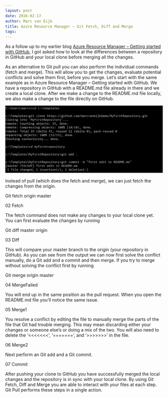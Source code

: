 ```yaml
---
layout: post
date: 2016-02-17
author: Marc van Eijk
title: Azure Resource Manager – Git Fetch, Diff and Merge
tags:
---
```

As a follow up to my earlier blog [Azure Resource Manager – Getting started with GitHub](/2016/02/03/githubstart), I got asked how to look at the differences between a repository in GitHub and your local clone before merging all the changes.

As an alternative to Git pull you can also perform the individual commands (fetch and merge). This will allow you to get the changes, evaluate potential conflicts and solve them first, before you merge. Let’s start with the same example as in Azure Resource Manager – Getting started with GitHub. We have a repository in GitHub with a README.md file already in there and we create a local clone. After we make a change to the README.md file locally, we also make a change to the file directly on GitHub.

<img src="/images/2016-02-17/01-LocalEdit.png" width="600">

Instead of pull (which does the fetch and merge), we can just fetch the changes from the origin.

Git fetch origin master

02 Fetch

The fetch command does not make any changes to your local clone yet. You can first evaluate the changes by running

Git diff master origin

03 Diff

This will compare your master branch to the origin (your repository in GitHub). As you can see from the output we can now first solve the conflict manually, do a Git add and a commit and then merge. If you try to merge without solving the conflict first by running

Git merge origin master

04 MergeFailed

You will end up in the same position as the pull request. When you open the README.md file you’ll notice the same issue.

05 Merge1

You resolve a conflict by editing the file to manually merge the parts of the file that Git had trouble merging. This may mean discarding either your changes or someone else’s or doing a mix of the two. You will also need to delete the ‘<<<<<<<‘, ‘=======’, and ‘>>>>>>>’ in the file.

06 Merge2

Next perform an Git add and a Git commit.

07 Commit

After pushing your clone to GitHub you have successfully merged the local changes and the repository is in sync with your local clone. By using Git Fetch, Diff and Merge you are able to interact with your files at each step. Git Pull performs these steps in a single action.
